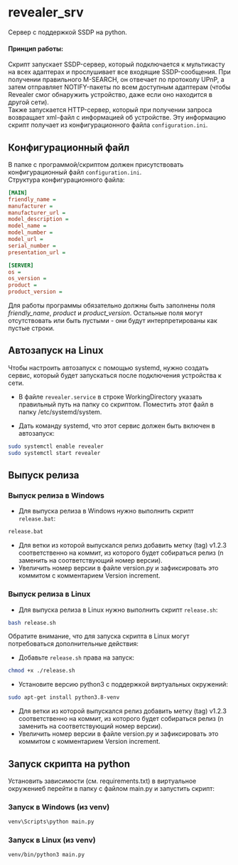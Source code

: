 # revealer_srv

Сервер c поддержкой SSDP на python.

#### Принцип работы:
Скрипт запускает SSDP-сервер, который подключается к мультикасту на всех адаптерах и прослушивает все входящие SSDP-сообщения. При получении правильного M-SEARCH, он отвечает по протоколу UPnP, а затем отправляет NOTIFY-пакеты по всем доступным адаптерам (чтобы Revealer смог обнаружить устройство, даже если оно находится в другой сети).\
Также запускается HTTP-сервер, который при получении запроса возвращает xml-файл с информацией об устройстве. Эту информацию скрипт получает из конфигурационного файла `configuration.ini`.

## Конфигурационный файл

В папке с программой/скриптом должен присутствовать конфигурационный файл `configuration.ini`. \
Структура конфигурационного файла:


```ini
[MAIN]
friendly_name =
manufacturer =
manufacturer_url =
model_description =
model_name =
model_number =
model_url =
serial_number =
presentation_url =

[SERVER]
os =
os_version =
product =
product_version =
```
Для работы программы обязательно должны быть заполнены поля *friendly_name*, *product* и *product_version*. Остальные поля могут отсутствовать или быть пустыми - они будут интерпретированы как пустые строки.

## Автозапуск на Linux

Чтобы настроить автозапуск с помощью systemd, нужно создать сервис, который будет запускаться после подключения устройства к сети.

* В файле `revealer.service` в строке WorkingDirectory указать правильный путь на папку со скриптом. Поместить этот файл в папку /etc/systemd/system.

* Дать команду systemd, что этот сервис должен быть включен в автозапуск:

```bash
sudo systemctl enable revealer
sudo systemctl start revealer
```


## Выпуск релиза

### Выпуск релиза в Windows

* Для выпуска релиза в Windows нужно выполнить скрипт `release.bat`:

```bash
release.bat
```
* Для ветки из которой выпускался релиз добавить метку (tag) v1.2.3 соответственно на коммит, из которого будет собираться релиз (n заменить на соответствующий номер версии).
* Увеличить номер версии в файле version.py и зафиксировать это коммитом с комментарием Version increment.

### Выпуск релиза в Linux

* Для выпуска релиза в Linux нужно выполнить скрипт `release.sh`:

```bash
bash release.sh
```
Обратите внимание, что для запуска скрипта в Linux могут потребоваться дополнительные действия:
* Добавьте `release.sh` права на запуск:
```bash
chmod +x ./release.sh
```
* Установите версию python3 с поддержкой виртуальных окружений:
```bash
sudo apt-get install python3.8-venv
```
* Для ветки из которой выпускался релиз добавить метку (tag) v1.2.3 соответственно на коммит, из которого будет собираться релиз (n заменить на соответствующий номер версии).
* Увеличить номер версии в файле version.py и зафиксировать это коммитом с комментарием Version increment.

## Запуск скрипта на python
Установить зависимости (см. requirements.txt) в виртуальное окружениеб перейти в папку с файлом main.py и запустить скрипт:

### Запуск в Windows (из venv)

```bash
venv\Scripts\python main.py
```

### Запуск в Linux (из venv)
```bash
venv/bin/python3 main.py
```